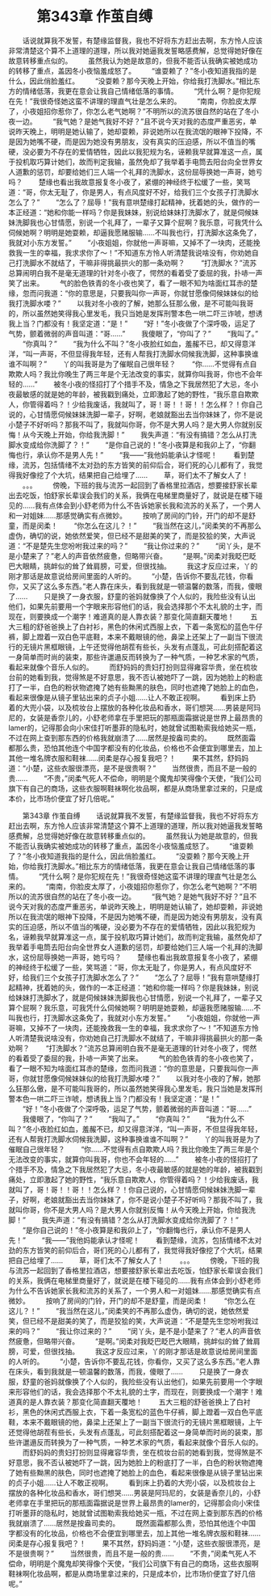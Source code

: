 # 　　第343章 作茧自缚
　　话说就算我不发誓，有楚缘监督我，我也不好将东方赶出去啊，东方怜人应该非常清楚这个算不上道理的道理，所以我对她逼我发誓略感费解，总觉得她好像在故意转移重点似的。
　　虽然我认为她是故意的，但我不能否认我确实被她成功的转移了重点，盖因冬小夜恼羞成怒了。
　　“谁耍赖了？”冬小夜知道我指的是什么，因此俏脸羞红。
　　“没耍赖？那今天晚上开始，你给我打洗脚水。”相比东方的情绪低落，我更在意会让我自己情绪低落的事情。
　　“凭什么啊？是你犯规在先！”我很奇怪她这蛮不讲理的理直气壮是怎么来的。
　　“南南，你脸皮太厚了，小夜姐招你惹你了，你怎么老气她啊？”不明所以的流苏很自然的站在了冬小夜一边。
　　“我气她？是她气我好不好？”且不说今天对我的态度严重恶劣，单说昨天晚上，明明是她认输了，她却耍赖，非说她所以在我流氓的眼神下投降，不是因为她嘴不硬，而是因为她没有男朋友，没有真实的压迫感，所以不值当的嘴硬，没必要为不存在的爱情牺牲，因此以我犯规为名，诬赖我早就算准这一点，属于投机取巧算计她们，故而判定我输，虽然免却了我举着手电筒去阳台向全世界女人道歉的惩罚，却要给她们三人端一个礼拜的洗脚水，这份屈辱换她一声哥，她亏吗？
　　楚缘也看出我故意报复冬小夜了，紧绷的神经终于松缓了一些，笑骂道：“哥，你太无耻了，你是男人，有点风度好不好，给我们三个女孩子打洗脚水怎么了？”
　　“怎么了？屈辱！”我有意哄楚缘打起精神，抚着她的头，做作的一本正经道：“她和你能一样吗？你是我妹妹，别说给妹妹打洗脚水了，就是伺候妹妹洗脚我也心甘情愿，别说一个礼拜了，一辈子又算个屁啊？我乐意，可我凭什么伺候她啊？明明是她耍赖，却逼我愿赌服输……不叫我也行，打洗脚水这条免了，我就对小东方发誓。”
　　“小夜姐姐，你就他一声哥嘛，又掉不了一块肉，还能挽救我一生的幸福，我求求你了～！”不知道东方怜人听清楚我说啥没有，你劝她自己打洗脚水不就结了，干嘛非得挑最拱火的那一条劝啊？
　　“打洗脚水？”流苏总算闹明白我不是毫无道理的针对冬小夜了，愕然的看着受了委屈的我，扑哧一声笑了出来。
　　气的脸色铁青的冬小夜也笑了，看了一眼不知为啥面红耳赤的楚缘，忽而问我道：“你的意思是，只要我叫你一声哥，你就甘愿像伺候妹妹似的给我打洗脚水喽？”
　　以我对冬小夜的了解，她那么狂那么傲，是不可能叫我哥的，所以虽然她笑得我心里发毛，我只当她是发挥刑警本色一哄二吓三诈唬，想诱我上当？门都没有！我坚定道：“是！”
　　“好！”冬小夜做了个深呼吸，运足了气势，颤着微弱的声音叫道：“哥……”
　　我傻眼了，“你叫了？”
　　“我叫了。”
　　“你真叫？”
　　“我为什么不叫？”冬小夜脸红如血，羞赧不已，却又得意洋洋，“叫一声哥，不但显得我年轻，还有人帮我打洗脚水伺候我洗脚，这种事换谁谁不叫啊？”
　　丫的叫我哥是为了催眠自己很年轻？
　　“你……不觉得有点自欺欺人吗？我比你晚生了两三年是个无法改变的事实，就算你叫我哥，你也不会年轻的……”
　　被冬小夜的怪招打了个措手不及，情急之下我居然犯了大忌，冬小夜最敏感的就是她的年龄，被我戳到痛处，立即激起了她的野性，“我乐意自欺欺人，你管得着吗？！少给我废话，我就叫了，哥！哥！！哥！！怎么样？！你自己说的，心甘情愿伺候妹妹洗脚一辈子，好啊，老娘就豁出去当你妹妹了，你不是说小楚子不好听吗？那我不叫了，我就叫你哥，你不是大男人吗？是大男人你就别反悔！从今天晚上开始，你给我洗脚！”
　　我失声道：“有没有搞错？怎么从打洗脚水变成给你洗脚了？！”
　　“是你自己说的！”冬小夜算是和我卯上了，“你翻悔也行，承认你不是男人先！”
　　“我——”我他妈能承认才怪呢！
　　看到楚缘，流苏，包括情绪不太对劲的东方皆笑的前仰后合，哥们死的心儿都有了，我觉得我好像挖了个大坑，结果把自己给埋了……
　　草，哥们太不了解女人了！
　　。。。
　　傍晚，下班的我与流苏一起回到了香格里拉酒店，想要接舒家长辈出去吃饭，怕舒家长辈误会我们的关系，我俩在电梯里商量好了，就说是在楼下碰见的……我有点体会到小舒老师为什么不告诉她家长我和流苏的关系了，一个男人和一对姐妹……那感觉确实有点微妙。
　　按响了房间的门铃，开门的却不是舒童，而是闵柔！
　　“你怎么在这儿？！”
　　“我当然在这儿，”闵柔笑的不再那么虚伪，确切的说，她依然爱笑，但已经不是甜美的笑了，而是狡狯的笑，大声说道：“不是楚先生您吩咐我过来的吗？”
　　“我让你过来的？”
　　“闵丫头，是不是小楚来了？”老人的声音依然疲惫，但略带兴奋。
　　“是啊。”闵柔对我眨巴眨巴大眼睛，挑衅似的耸了耸肩膀，可爱，但很找抽。
　　我这才反应过来，丫的刚才那话是故意说给房间里面的人听的。
　　“小楚，告诉你不要乱花钱，你看你，又买了这么多东西。”老人靠在床头，看到我就是一顿温馨的数落，而我，傻眼了……
　　只是换了一身衣服，舒童的爸妈就像换了个人似的，我险些没有认出他们，如果先前要用一个字眼来形容他们的话，我会选择那个不太礼貌的土字，而现在，则要换成一个潮字！难道真的是人靠衣装？那变化简直翻天覆地！
　　五大三粗的舒爸爸换上了白衬衫，黑色的休闲式西服上衣，下着一条宽松的蓝色牛仔裤，脚上蹬着一双白色平底鞋，本来不戴眼镜的他，鼻梁上还架上了一副当下很流行的无镜片黑框眼镜，上午还觉得他胡茬有些长，头发有点蓬乱，可此刻搭配着这一身简单而时尚的装束，那些许邋遢反而转换为了一种气质，一种艺术家的气质，看起来就像个音乐人似的。
　　而舒妈妈的贵妇打扮则显得雍容华贵，坐在梳妆台前的她看到我，觉得煞是不好意思，我不否认被她吓了一跳，因为她脸上的粉底打了一半，白色的粉状物遮掩了她有些黝黑的肤色，同时也遮掩了她脸上的血色，看起来很像是从镜子里钻出来的贞子小姐……让人不敢正视啊。
　　看到床上扔着的大兜小袋，以及梳妆台上摆放的各种化妆品和香水，哥们想哭……男装是阿玛尼的，女装是香奈儿的，小舒老师拿在手里把玩的那瓶面霜据说是世界上最昂贵的lamer的，记得那会向小宋佳打听墨菲的隐私时，她就曾试图勒索我给她买一瓶，不过在网上查到那东西的价格我就崩溃了……居然是按盎司卖的。
　　既然面霜都那么贵，恐怕其他连个中国字都没有的化妆品，价格也不会便宜到哪里去，加上其他一堆名牌衣服和鞋袜……闵柔是存心报复我吧？！
　　果不其然，舒妈妈道：“小楚，这些衣服很漂亮，是不是很贵啊？”
　　当然很贵，而且不是一般的贵……
　　“不贵，”闵柔气死人不偿命，明明是个魔鬼却笑得像个天使，“我们公司旗下有自己的商场，这些衣服啊鞋袜啊化妆品啊，都是从商场里拿过来的，只是成本价，比市场价便宜了好几倍呢。”

　　第343章 作茧自缚
　　话说就算我不发誓，有楚缘监督我，我也不好将东方赶出去啊，东方怜人应该非常清楚这个算不上道理的道理，所以我对她逼我发誓略感费解，总觉得她好像在故意转移重点似的。
　　虽然我认为她是故意的，但我不能否认我确实被她成功的转移了重点，盖因冬小夜恼羞成怒了。
　　“谁耍赖了？”冬小夜知道我指的是什么，因此俏脸羞红。
　　“没耍赖？那今天晚上开始，你给我打洗脚水。”相比东方的情绪低落，我更在意会让我自己情绪低落的事情。
　　“凭什么啊？是你犯规在先！”我很奇怪她这蛮不讲理的理直气壮是怎么来的。
　　“南南，你脸皮太厚了，小夜姐招你惹你了，你怎么老气她啊？”不明所以的流苏很自然的站在了冬小夜一边。
　　“我气她？是她气我好不好？”且不说今天对我的态度严重恶劣，单说昨天晚上，明明是她认输了，她却耍赖，非说她所以在我流氓的眼神下投降，不是因为她嘴不硬，而是因为她没有男朋友，没有真实的压迫感，所以不值当的嘴硬，没必要为不存在的爱情牺牲，因此以我犯规为名，诬赖我早就算准这一点，属于投机取巧算计她们，故而判定我输，虽然免却了我举着手电筒去阳台向全世界女人道歉的惩罚，却要给她们三人端一个礼拜的洗脚水，这份屈辱换她一声哥，她亏吗？
　　楚缘也看出我故意报复冬小夜了，紧绷的神经终于松缓了一些，笑骂道：“哥，你太无耻了，你是男人，有点风度好不好，给我们三个女孩子打洗脚水怎么了？”
　　“怎么了？屈辱！”我有意哄楚缘打起精神，抚着她的头，做作的一本正经道：“她和你能一样吗？你是我妹妹，别说给妹妹打洗脚水了，就是伺候妹妹洗脚我也心甘情愿，别说一个礼拜了，一辈子又算个屁啊？我乐意，可我凭什么伺候她啊？明明是她耍赖，却逼我愿赌服输……不叫我也行，打洗脚水这条免了，我就对小东方发誓。”
　　“小夜姐姐，你就他一声哥嘛，又掉不了一块肉，还能挽救我一生的幸福，我求求你了～！”不知道东方怜人听清楚我说啥没有，你劝她自己打洗脚水不就结了，干嘛非得挑最拱火的那一条劝啊？
　　“打洗脚水？”流苏总算闹明白我不是毫无道理的针对冬小夜了，愕然的看着受了委屈的我，扑哧一声笑了出来。
　　气的脸色铁青的冬小夜也笑了，看了一眼不知为啥面红耳赤的楚缘，忽而问我道：“你的意思是，只要我叫你一声哥，你就甘愿像伺候妹妹似的给我打洗脚水喽？”
　　以我对冬小夜的了解，她那么狂那么傲，是不可能叫我哥的，所以虽然她笑得我心里发毛，我只当她是发挥刑警本色一哄二吓三诈唬，想诱我上当？门都没有！我坚定道：“是！”
　　“好！”冬小夜做了个深呼吸，运足了气势，颤着微弱的声音叫道：“哥……”
　　我傻眼了，“你叫了？”
　　“我叫了。”
　　“你真叫？”
　　“我为什么不叫？”冬小夜脸红如血，羞赧不已，却又得意洋洋，“叫一声哥，不但显得我年轻，还有人帮我打洗脚水伺候我洗脚，这种事换谁谁不叫啊？”
　　丫的叫我哥是为了催眠自己很年轻？
　　“你……不觉得有点自欺欺人吗？我比你晚生了两三年是个无法改变的事实，就算你叫我哥，你也不会年轻的……”
　　被冬小夜的怪招打了个措手不及，情急之下我居然犯了大忌，冬小夜最敏感的就是她的年龄，被我戳到痛处，立即激起了她的野性，“我乐意自欺欺人，你管得着吗？！少给我废话，我就叫了，哥！哥！！哥！！怎么样？！你自己说的，心甘情愿伺候妹妹洗脚一辈子，好啊，老娘就豁出去当你妹妹了，你不是说小楚子不好听吗？那我不叫了，我就叫你哥，你不是大男人吗？是大男人你就别反悔！从今天晚上开始，你给我洗脚！”
　　我失声道：“有没有搞错？怎么从打洗脚水变成给你洗脚了？！”
　　“是你自己说的！”冬小夜算是和我卯上了，“你翻悔也行，承认你不是男人先！”
　　“我——”我他妈能承认才怪呢！
　　看到楚缘，流苏，包括情绪不太对劲的东方皆笑的前仰后合，哥们死的心儿都有了，我觉得我好像挖了个大坑，结果把自己给埋了……
　　草，哥们太不了解女人了！
　　。。。
　　傍晚，下班的我与流苏一起回到了香格里拉酒店，想要接舒家长辈出去吃饭，怕舒家长辈误会我们的关系，我俩在电梯里商量好了，就说是在楼下碰见的……我有点体会到小舒老师为什么不告诉她家长我和流苏的关系了，一个男人和一对姐妹……那感觉确实有点微妙。
　　按响了房间的门铃，开门的却不是舒童，而是闵柔！
　　“你怎么在这儿？！”
　　“我当然在这儿，”闵柔笑的不再那么虚伪，确切的说，她依然爱笑，但已经不是甜美的笑了，而是狡狯的笑，大声说道：“不是楚先生您吩咐我过来的吗？”
　　“我让你过来的？”
　　“闵丫头，是不是小楚来了？”老人的声音依然疲惫，但略带兴奋。
　　“是啊。”闵柔对我眨巴眨巴大眼睛，挑衅似的耸了耸肩膀，可爱，但很找抽。
　　我这才反应过来，丫的刚才那话是故意说给房间里面的人听的。
　　“小楚，告诉你不要乱花钱，你看你，又买了这么多东西。”老人靠在床头，看到我就是一顿温馨的数落，而我，傻眼了……
　　只是换了一身衣服，舒童的爸妈就像换了个人似的，我险些没有认出他们，如果先前要用一个字眼来形容他们的话，我会选择那个不太礼貌的土字，而现在，则要换成一个潮字！难道真的是人靠衣装？那变化简直翻天覆地！
　　五大三粗的舒爸爸换上了白衬衫，黑色的休闲式西服上衣，下着一条宽松的蓝色牛仔裤，脚上蹬着一双白色平底鞋，本来不戴眼镜的他，鼻梁上还架上了一副当下很流行的无镜片黑框眼镜，上午还觉得他胡茬有些长，头发有点蓬乱，可此刻搭配着这一身简单而时尚的装束，那些许邋遢反而转换为了一种气质，一种艺术家的气质，看起来就像个音乐人似的。
　　而舒妈妈的贵妇打扮则显得雍容华贵，坐在梳妆台前的她看到我，觉得煞是不好意思，我不否认被她吓了一跳，因为她脸上的粉底打了一半，白色的粉状物遮掩了她有些黝黑的肤色，同时也遮掩了她脸上的血色，看起来很像是从镜子里钻出来的贞子小姐……让人不敢正视啊。
　　看到床上扔着的大兜小袋，以及梳妆台上摆放的各种化妆品和香水，哥们想哭……男装是阿玛尼的，女装是香奈儿的，小舒老师拿在手里把玩的那瓶面霜据说是世界上最昂贵的lamer的，记得那会向小宋佳打听墨菲的隐私时，她就曾试图勒索我给她买一瓶，不过在网上查到那东西的价格我就崩溃了……居然是按盎司卖的。
　　既然面霜都那么贵，恐怕其他连个中国字都没有的化妆品，价格也不会便宜到哪里去，加上其他一堆名牌衣服和鞋袜……闵柔是存心报复我吧？！
　　果不其然，舒妈妈道：“小楚，这些衣服很漂亮，是不是很贵啊？”
　　当然很贵，而且不是一般的贵……
　　“不贵，”闵柔气死人不偿命，明明是个魔鬼却笑得像个天使，“我们公司旗下有自己的商场，这些衣服啊鞋袜啊化妆品啊，都是从商场里拿过来的，只是成本价，比市场价便宜了好几倍呢。”
